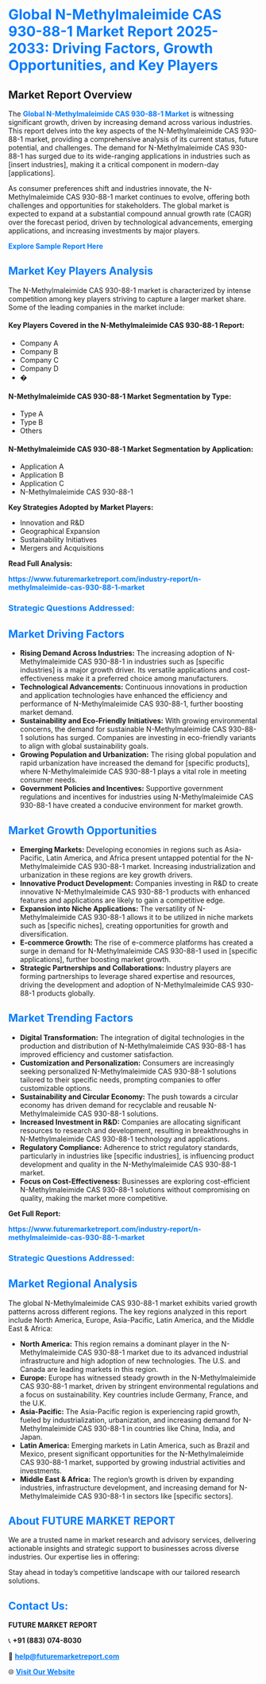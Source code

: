 <h1 style="color: #007BFF;">Global N-Methylmaleimide CAS 930-88-1 Market Report 2025-2033: Driving Factors, Growth Opportunities, and Key Players</h1>

<section id="overview">
<h2>Market Report Overview</h2>
<p>The <a href="https://www.futuremarketreport.com/industry-report/n-methylmaleimide-cas-930-88-1-market" style="color: #007BFF; text-decoration: none;"><strong>Global N-Methylmaleimide CAS 930-88-1 Market</strong></a> is witnessing significant growth, driven by increasing demand across various industries. This report delves into the key aspects of the N-Methylmaleimide CAS 930-88-1 market, providing a comprehensive analysis of its current status, future potential, and challenges. The demand for N-Methylmaleimide CAS 930-88-1 has surged due to its wide-ranging applications in industries such as [insert industries], making it a critical component in modern-day [applications].</p>
<p>As consumer preferences shift and industries innovate, the N-Methylmaleimide CAS 930-88-1 market continues to evolve, offering both challenges and opportunities for stakeholders. The global market is expected to expand at a substantial compound annual growth rate (CAGR) over the forecast period, driven by technological advancements, emerging applications, and increasing investments by major players.</p>
</section>

<section id="overview">
<p><a href="https://www.futuremarketreport.com/request-sample/reportId=111853" style="color: #007BFF; text-decoration: none;"><strong>Explore Sample Report Here</strong></a></p>
</section>

<section id="key-players">
<h2 style="color: #007BFF;">Market Key Players Analysis</h2>
<p>The N-Methylmaleimide CAS 930-88-1 market is characterized by intense competition among key players striving to capture a larger market share. Some of the leading companies in the market include:</p>
<h4>Key Players Covered in the N-Methylmaleimide CAS 930-88-1 Report:</h4>
<ul><li>Company A</li><li>Company B</li><li>Company C</li><li>Company D</li><li>�</li></ul>
<h4>N-Methylmaleimide CAS 930-88-1 Market Segmentation by Type:</h4>
<ul><li>Type A</li><li>Type B</li><li>Others</li></ul>

<h4>N-Methylmaleimide CAS 930-88-1 Market Segmentation by Application:</h4>
<ul><li>Application A</li><li>Application B</li><li>Application C</li><li>N-Methylmaleimide CAS 930-88-1</li></ul>
<p><strong>Key Strategies Adopted by Market Players:</strong></p>
<ul>
<li>Innovation and R&D</li>
<li>Geographical Expansion</li>
<li>Sustainability Initiatives</li>
<li>Mergers and Acquisitions</li>
</ul>
</section>

<section>
<p><strong>Read Full Analysis: </strong></p><a href="https://www.futuremarketreport.com/industry-report/n-methylmaleimide-cas-930-88-1-market" style="color: #007BFF; text-decoration: none;"><strong>https://www.futuremarketreport.com/industry-report/n-methylmaleimide-cas-930-88-1-market</strong></a>
<h3 style="color: #007BFF;">Strategic Questions Addressed:</h3>
</section>

<section id="driving-factors">
<h2 style="color: #007BFF;">Market Driving Factors</h2>
<ul>
<li><strong>Rising Demand Across Industries:</strong> The increasing adoption of N-Methylmaleimide CAS 930-88-1 in industries such as [specific industries] is a major growth driver. Its versatile applications and cost-effectiveness make it a preferred choice among manufacturers.</li>
<li><strong>Technological Advancements:</strong> Continuous innovations in production and application technologies have enhanced the efficiency and performance of N-Methylmaleimide CAS 930-88-1, further boosting market demand.</li>
<li><strong>Sustainability and Eco-Friendly Initiatives:</strong> With growing environmental concerns, the demand for sustainable N-Methylmaleimide CAS 930-88-1 solutions has surged. Companies are investing in eco-friendly variants to align with global sustainability goals.</li>
<li><strong>Growing Population and Urbanization:</strong> The rising global population and rapid urbanization have increased the demand for [specific products], where N-Methylmaleimide CAS 930-88-1 plays a vital role in meeting consumer needs.</li>
<li><strong>Government Policies and Incentives:</strong> Supportive government regulations and incentives for industries using N-Methylmaleimide CAS 930-88-1 have created a conducive environment for market growth.</li>
</ul>
</section>

<section id="growth-opportunities">
<h2 style="color: #007BFF;">Market Growth Opportunities</h2>
<ul>
<li><strong>Emerging Markets:</strong> Developing economies in regions such as Asia-Pacific, Latin America, and Africa present untapped potential for the N-Methylmaleimide CAS 930-88-1 market. Increasing industrialization and urbanization in these regions are key growth drivers.</li>
<li><strong>Innovative Product Development:</strong> Companies investing in R&D to create innovative N-Methylmaleimide CAS 930-88-1 products with enhanced features and applications are likely to gain a competitive edge.</li>
<li><strong>Expansion into Niche Applications:</strong> The versatility of N-Methylmaleimide CAS 930-88-1 allows it to be utilized in niche markets such as [specific niches], creating opportunities for growth and diversification.</li>
<li><strong>E-commerce Growth:</strong> The rise of e-commerce platforms has created a surge in demand for N-Methylmaleimide CAS 930-88-1 used in [specific applications], further boosting market growth.</li>
<li><strong>Strategic Partnerships and Collaborations:</strong> Industry players are forming partnerships to leverage shared expertise and resources, driving the development and adoption of N-Methylmaleimide CAS 930-88-1 products globally.</li>
</ul>
</section>

<section id="trending-factors">
<h2 style="color: #007BFF;">Market Trending Factors</h2>
<ul>
<li><strong>Digital Transformation:</strong> The integration of digital technologies in the production and distribution of N-Methylmaleimide CAS 930-88-1 has improved efficiency and customer satisfaction.</li>
<li><strong>Customization and Personalization:</strong> Consumers are increasingly seeking personalized N-Methylmaleimide CAS 930-88-1 solutions tailored to their specific needs, prompting companies to offer customizable options.</li>
<li><strong>Sustainability and Circular Economy:</strong> The push towards a circular economy has driven demand for recyclable and reusable N-Methylmaleimide CAS 930-88-1 solutions.</li>
<li><strong>Increased Investment in R&D:</strong> Companies are allocating significant resources to research and development, resulting in breakthroughs in N-Methylmaleimide CAS 930-88-1 technology and applications.</li>
<li><strong>Regulatory Compliance:</strong> Adherence to strict regulatory standards, particularly in industries like [specific industries], is influencing product development and quality in the N-Methylmaleimide CAS 930-88-1 market.</li>
<li><strong>Focus on Cost-Effectiveness:</strong> Businesses are exploring cost-efficient N-Methylmaleimide CAS 930-88-1 solutions without compromising on quality, making the market more competitive.</li>
</ul>
</section>

<section>
<p><strong>Get Full Report: </strong></p><a href="https://www.futuremarketreport.com/industry-report/n-methylmaleimide-cas-930-88-1-market" style="color: #007BFF; text-decoration: none;"><strong>https://www.futuremarketreport.com/industry-report/n-methylmaleimide-cas-930-88-1-market</strong></a>
<h3 style="color: #007BFF;">Strategic Questions Addressed:</h3>
</section>


<section id="regional-analysis">
<h2 style="color: #007BFF;">Market Regional Analysis</h2>
<p>The global N-Methylmaleimide CAS 930-88-1 market exhibits varied growth patterns across different regions. The key regions analyzed in this report include North America, Europe, Asia-Pacific, Latin America, and the Middle East & Africa:</p>
<ul>
<li><strong>North America:</strong> This region remains a dominant player in the N-Methylmaleimide CAS 930-88-1 market due to its advanced industrial infrastructure and high adoption of new technologies. The U.S. and Canada are leading markets in this region.</li>
<li><strong>Europe:</strong> Europe has witnessed steady growth in the N-Methylmaleimide CAS 930-88-1 market, driven by stringent environmental regulations and a focus on sustainability. Key countries include Germany, France, and the U.K.</li>
<li><strong>Asia-Pacific:</strong> The Asia-Pacific region is experiencing rapid growth, fueled by industrialization, urbanization, and increasing demand for N-Methylmaleimide CAS 930-88-1 in countries like China, India, and Japan.</li>
<li><strong>Latin America:</strong> Emerging markets in Latin America, such as Brazil and Mexico, present significant opportunities for the N-Methylmaleimide CAS 930-88-1 market, supported by growing industrial activities and investments.</li>
<li><strong>Middle East & Africa:</strong> The region’s growth is driven by expanding industries, infrastructure development, and increasing demand for N-Methylmaleimide CAS 930-88-1 in sectors like [specific sectors].</li>
</ul>
</section>

<footer>
<h2 style="color: #007BFF;">About FUTURE MARKET REPORT</h2>
<p>We are a trusted name in market research and advisory services, delivering actionable insights and strategic support to businesses across diverse industries. Our expertise lies in offering:</p>

<p>Stay ahead in today’s competitive landscape with our tailored research solutions.</p>

<h2 style="color: #007BFF;">Contact Us:</h2>
<p><strong>FUTURE MARKET REPORT</strong></p>
<p>📞 <strong>+91 (883) 074-8030</strong></p>
<p>📧 <strong><a href="mailto:help@futuremarketreport.com" style="color: #007BFF;">help@futuremarketreport.com</a></strong></p>
<p>🌐 <strong><a href="https://www.futuremarketreport.com/" style="color: #007BFF;">Visit Our Website</a></strong></p>
</footer>